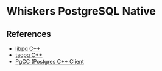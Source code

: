 # Whiskers PostgreSQL Native

## References

-   [libpq C++](http://postgresql.org/docs/current/libpq.html)
-   [taopq C++](https://github.com/taocpp/taopq)
-   [PgCC (Postgres C++ Client](https://github.com/anatoliifrolov/postgres-cxx-client)
